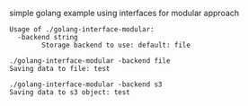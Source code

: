 simple golang example using interfaces for modular approach

```
Usage of ./golang-interface-modular:
  -backend string
        Storage backend to use: default: file

./golang-interface-modular -backend file
Saving data to file: test

./golang-interface-modular -backend s3
Saving data to s3 object: test
```
